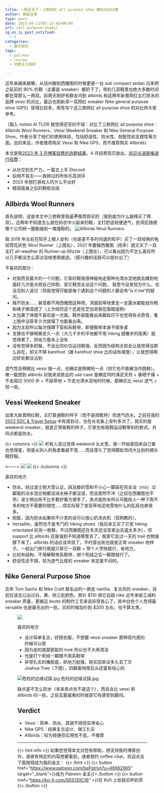 ```yaml
---
title: 一鞋走天下：三款网红 all purpose shoe 横向对比吐槽
author: 椒盐豆豉
type: post
date: 2023-04-11T05:15:43+00:00
url: /all-purpose-shoes/
ig_es_is_post_notified:
  - 1
categories:
  - 喜欢就买
tags:
  - patreon
  - review
  - 消费主义陷阱

---
```

近年来越来越懒，从加州搬到西雅图的时候更是一台 sub compact sedan 过来把之前买的 90% 的鞋（主要是 sneaker）都扔下了。带的几双鞋里也绝大多数时间都在穿那么一两双。前两天刚好有群友问到 allbirds 和这两年新晋网红主打防水的品牌 vessi 的对比，最近也刚新添一双网红 sneaker Nike general purpose shoe (GPS）穿得比较多，索性写个这三款网红 all purpose shoe 的对比供大家参考。

（插入 notion AI TLDR 我觉得还写的不错：对比了三款网红 all purpose shoe：Allbirds Wool Runners、Vessi Weekend Sneaker 和 Nike General Purpose Shoe。作者分享了他们的使用体验，包括舒适性、防水性、耐脏性和支撑性等方面。总的来说，作者推荐购买 Vessi 和 Nike GPS，而不推荐购买 Allbirds）

本文是我[2023 年 3 月博客投票的选题结果](https://www.patreon.com/posts/2023-nian-3-yue-79377916)，4 月投票现已放出，[欢迎点进链接进行投票](https://www.patreon.com/posts/81345509)：

  * 从社交到生产力，一篇文上手 Discord
  * 玩物不丧志——我拼过的所有乐高测评
  * 2023 年想打游戏入坑什么平台好
  * 精简瘦身之后的鞋柜总结

<!--more-->

## Allbirds Wool Runners

首先说明，这是本文中三款鞋里我最**不**推荐购买的（我到底为什么脑残买了两双）。近两年不知道怎么就在码农中火起来的鞋，主打舒适轻便透气，到湾区随便哪个公司转一圈能碰到一堆撞鞋的。
![Allbirds Wool Runners](https://cdn.discordapp.com/attachments/1074415748958666853/1074415749243867267/-VXingBwgWJs_VhtymGOXwyqRynok71wMhdch1AoQdtZ6bq0zuwWBKzBTQhWoLg4evDpBnJHBguaVmUvRcsjsHIgVks91bxZfPP64fXrinmqmjx3Gej81g8Vka4rSX-hxkd_ITKlKr0ogY2PQv_xbQZkUr1KuudPGzmxwjYJyDCck7UDTg6HY3STJ-LttufYXNTT6cFtYQLztZATOzWi20R0rOdMM-IKg6I1-Ci4qBbF4IVl7Q9JJt4fwS0ZrHICPgXhovWYKisDj_36kSEfKmacv66sX34Wl_cGs66xNJ8Bx4ZpEUnBzmuNWsdNHDQuMeWWmpPCessBFzp4pr4-e7BGIz2sYOnf3t9dsy8ZiW3Z_g5VDstEFibfsb5fUgDf4kMVgEqqWasmJq4nrfDRoQ45s8_Bbscgly5Xwfszef3OJKH4i1Hs2cwfjpz6S8P3mgAF3RtBWlBQcu7KkVBBMp0KEPI9Pf3Iof22MuDFebvYBvagHNZ0jZogQ-HG..png)

我 2018 年左右在知乎上被人安利（也是差不多时间退的知乎）买了一双经典的电视雪花灰色 Wool Runner（上图右），2021 年要搬西雅图（雨多）就又买了一双主打 all-weather 的 Runner-up Mizzle（上图左）。可以看出因为不怎么喜欢所以几乎都没怎么穿过没啥使用痕迹。（感兴趣的话我可以低价出了）

不喜欢的部分：

  * 对我而言最大的一个问题，它家的鞋我很神秘地走那种光滑水泥地就会蹭到地面好几次差点把自己绊倒，其它鞋完全没这个问题， 我至今没发现为什么，也没见别人说过（但我觉得可能是每个遇到这个问题的人都会有“is it me“的疑问。
  * 贼不防水…… 甚至都不用西雅图这种雨，清晨到草地里走一走露水都能给你鞋和袜子搞湿透了（上次经历这个还是在芝加哥我在面姬遛狗）
  * 太包裹了体感不喜欢是一方面，鞋外部能看出来脚趾印子也觉得有点奇怪，看上图中没穿多少次就塌了也能看出来。
  * 因为太软所以每次得蹲下穿和系鞋带，即便鞋带本身不绑多紧
  * 支撑也不够稍微走久一点（大几千步的平地都不用 hiking 就散步的距离）就觉得累了。抓地力基本上没有
  * 没有觉得多舒服，不会比同价位运动鞋强，反而因为结构太软会让我觉得没那么自在，却又不够 barefoot（跟 barefoot shoe 比的话有坡度），让我觉得两边好处都没沾到

透气性会稍微比 vessi 强一点，也确实是稍微轻一点（但它也不能被当作跑鞋）。唯一能想到 allbirds 对我来说胜出的 use case 是确定同时满足天热 + 暴晒干燥 + 不走超过 5000 步 + 不踩草地 + 不走光滑水泥地的时候，那确实比 vessi 透气 + 轻一些。

## Vessi Weekend Sneaker

加拿大新晋网红鞋，主打普通鞋的样子（而不是雨靴样）但透气防水。之前在我的 [2022 EDC & Travel Setup][1] 中有提到过，也在长毛象上安利多次了。我买的是 weekend sneaker，就是正常板鞋的样子，它家也有跑鞋运动鞋等别的款式，共同点都是防水。

{{< columns >}} <!-- begin columns block -->
![](https://s3.nl-ams.scw.cloud/mtfront-blog/2023/04/Screen-Shot-2023-04-10-at-10.10.03-PM-546x1024.png)
听有人说过觉得 weekend 头太宽，我一开始拿回来自己看也觉得是，但是从别人的角度看就不宽……而且穿久了觉得脚趾空间大比别的细头鞋舒服。

<---> <!-- magic separator, between columns -->
![](https://media.douchi.space/douchi/media_attachments/files/107/728/498/724/621/987/original/2be7046c766ee0ff.jpeg)
![](https://media.douchi.space/douchi/media_attachments/files/107/728/508/417/259/759/original/ca6f3eb5c5b0456c.jpg)
{{< /columns >}}

喜欢的地方

  * 防水，经过波士顿大雪认证，踩及膝的雪和不小心一脚踩在完全没（mò）过脚面的冰水混合物都没进水袜子都没湿，而且居然不冷（之前在西雅图也不热）波士顿出街不比冬靴好看方便多了。卖点是防水所以可能给人一种下雨不多的地方不需要的错觉……但实际穿了发现草地泥地雪地什么的乱踩也爽很多。
  * 耐脏，因为防水如果你不介意的话可以放心扔洗衣机（官网教的）。
  * Versatile，虽然也不是专门的 hiking shoes（我后来又买了它家 hiking orientated 的另一款鞋，不过西雅图还在冬天还没空拿出去遛太多次），但 support 比 allbirds 还是强到不知道哪里去了。我穿它走过一天的 trail 也勉强撑下来了。allbrids 的话应该早挂了。平时穿出街也就是正常 sneaker 地样子。一般出门旅行我就只穿它一双鞋 + 带个人字拖就行，省地方。
  * 比较有结构，不用解鞋带系鞋带，绑个死结之后一脚蹬就行了。
  * 舒适性还不错，较为透气比皮的 sneaker 肯定是不闷的。

## Nike General Purpose Shoe

去年 Tom Sachs 和 Nike Craft 联名出的一款走 vanilla、复古风的 sneaker，目前应该总公出过白、黄、棕三批颜色，原价 $110 按它远超 nike 近年来偷工减料 sneaker 质量，更接近 boots 的制作工艺来说非常良心了。其中白色个人觉得最 versatile 也是最先出的一批，买的时候加价到 $200 左右，也不算太贵。<figure class="wp-block-image size-large">

![](https://s3.nl-ams.scw.cloud/mtfront-blog/2023/04/Screen-Shot-2023-04-10-at-10.01.57-PM-1024x887.png)

喜欢的地方

  * 设计简单复古，好搭衣服，不想要 vessi sneaker 那种现代感的时候可以穿
  * 因为走的就是脏脏的 look 所以也不大用清洁
  * 也是打个死结一脚蹬不用系鞋带
  * 非常扎实的橡胶底，抓地力挺强，刚买回来没多久去了次 Joshua Tree（下图），四脚着地爬石头还蛮有信心的<figure class="wp-block-image size-large">

![](https://s3.nl-ams.scw.cloud/mtfront-blog/2023/04/MTXX_MH20230410_214232806-1024x768.jpeg "危险的边缘试探.jpg")
危险的边缘试探.jpg

缺点是不怎么防水（本来卖点也不是这个），而且会比 vessi 和 allbirds 闷一些，之前去夏威夷的时候穿它有感受到脚闷。

## Verdict

  * Vessi：简单、防水、其貌不扬但实用省心
  * Nike GPS：经典复古设计、做工扎实
  * Allbirds：较为轻便但实用性不高，不推荐

---
{{< hint info >}}
如果您觉得本文对您有帮助，想支持我的博客创作，或者有特定的内容想要看到，或者想约 coffee chat，欢迎点击下面按钮成为我的金主：
{{< /hint >}}
{{< button href="https://www.patreon.com/bePatron?u=46962965" target="_blank">}}成为 Patreon 金主{{< /button >}}
{{< button href="https://ko-fi.com/S6S130C16" >}}在 Kofi 上给我买杯奶茶{{< /button >}}

 [1]: https://blog.douchi.space/2022-edc-travel-setup/